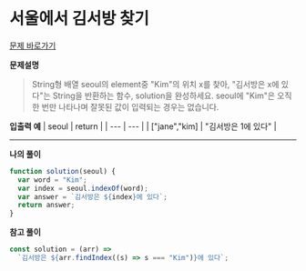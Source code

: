 # 서울에서 김서방 찾기

[문제 바로가기](https://school.programmers.co.kr/learn/courses/30/lessons/12919)

**문제설명**

> String형 배열 seoul의 element중 "Kim"의 위치 x를 찾아, "김서방은 x에 있다"는 String을 반환하는 함수, solution을 완성하세요. seoul에 "Kim"은 오직 한 번만 나타나며 잘못된 값이 입력되는 경우는 없습니다.

**입출력 예**
| seoul | return |
| --- | --- |
| ["jane","kim] | "김서방은 1에 있다" |

---

**나의 풀이**

```javascript
function solution(seoul) {
  var word = "Kim";
  var index = seoul.indexOf(word);
  var answer = `김서방은 ${index}에 있다`;
  return answer;
}
```

**참고 풀이**

```javascript
const solution = (arr) =>
  `김서방은 ${arr.findIndex((s) => s === "Kim")}에 있다`;
```
